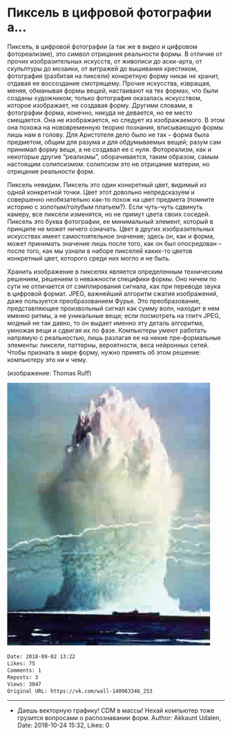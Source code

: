 # Пиксель в цифровой фотографии а...

Пиксель, в цифровой фотографии (а так же в видео и цифровом фотореализме), это символ отрицания реальности формы. В отличие от прочих изобразительных искусств, от живописи до аски-арта, от скульптуры до мозаики, от витражей до вышивания крестиком, фотография (разбитая на пиксели) конкретную форму никак не хранит, отдавая ее воссоздание смотрящему. Прочие искусства, извращая, меняя, обманывая формы вещей, настаивают на тех формах, что были созданы художником; только фотография оказалась искусством, которое изображает, не создавая форму. Другими словами, в фотографии форма, конечно, никуда не девается, но ее место смещается. Она не изображается, но следует из изображаемого. В этом она похожа на нововременную теорию познания, вписывающую формы лишь нам в голову. Для Аристотеля дело было не так – форма была предметом, общим для разума и для обдумываемых вещей; разум сам принимал форму вещи, а не создавал ее с нуля. Фотореализм, как и некоторые другие “реализмы”, оборачивается, таким образом, самым настоящим солипсизмом: солипсизм это не отрицание материи, но отрицание реальности форм. 

Пиксель невидим. Пиксель это один конкретный цвет, видимый из одной конкретной точки. Цвет этот довольно непредсказуем и совершенно необязательно как-то похож на цвет предмета (помните историю с золотым/голубым платьем?). Если чуть-чуть сдвинуть камеру, все пиксели изменятся, но не примут цвета своих соседей. Пиксель это буква фотографии, ее минимальный элемент, который в принципе не может ничего означать. Цвет в других изобразительных искусствах имеет самостоятельное значение; здесь он, как и форма, может принимать значение лишь после того, как он был опосредован – после того, как мы узнали в наборе пикселей каких-то цветов конкретный цвет, которого среди них могло и не быть. 

Хранить изображение в пикселях является определенным техническим решением, решением о неважности специфики формы. Оно ничем по сути не отличается от сэмплирования сигнала, как при переводе звука в цифровой формат. JPEG, важнейший алгоритм сжатия изображений, даже пользуется преобразованием Фурье. Это преобразование, представляющее произвольный сигнал как сумму волн, находит в нем именно ритмы, а не уникальные вещи; если посмотреть на глитч JPEG, модный не так давно, то он выдает именно эту деталь алгоритма, умножая вещи и сдвигая их по фазе. Компьютеры умеют работать напрямую с реальностью, лишь разлагая ее на некие пре-формальные элементы: пиксели, паттерны, вероятности, веса нейронных сетей. Чтобы признать в мире форму, нужно принять об этом решение: компьютеру это ни к чему.

(изображение: Thomas Ruff)

![](attachments/456239086.jpg)

    Date: 2018-09-02 13:22
    Likes: 75
    Comments: 1
    Reposts: 3
    Views: 3047
    Original URL: https://vk.com/wall-140963346_253



--------------------

  * Даешь векторную графику! CDM в массы! Нехай компьютер тоже грузится вопросами о распознавании форм.
    Author: Akkaunt Udalen, Date: 2018-10-24 15:32, Likes: 0

